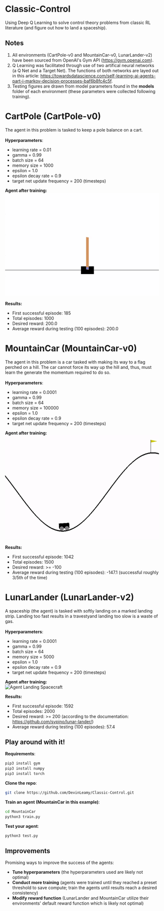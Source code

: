 # Classic-Control
Using Deep Q Learning to solve control theory problems from classic RL literature (and figure out how to land a spaceship).
## Notes
1. All environments (CartPole-v0 and MountainCar-v0, LunarLander-v2) have been sourced from OpenAI's Gym API (https://gym.openai.com). 
2. Q Learning was facilitated through use of two artifical neural networks (a Q Net and a Target Net). The functions of both networks are layed out in this article: https://towardsdatascience.com/self-learning-ai-agents-part-i-markov-decision-processes-baf6b8fc4c5f.
3. Testing figures are drawn from model parameters found in the __models__ folder of each environment (these parameters were collected following training).

# CartPole (CartPole-v0)
The agent in this problem is tasked to keep a pole balance on a cart.<br/><br/>
**Hyperparameters**:
* learning rate = 0.01
* gamma = 0.99
* batch size = 64
* memory size = 1000
* epsilon = 1.0
* epsilon decay rate = 0.9
* target net update frequency = 200 (timesteps) <br/>

**Agent after training:**<br/>
![Agent Balancing Pole](results/CartPole.gif)

**Results:**
+ First successful episode: 185
+ Total episodes: 1000
+ Desired reward: 200.0
+ Average reward during testing (100 episodes): 200.0

# MountainCar (MountainCar-v0)
The agent in this problem is a car tasked with making its way to a flag perched on a hill. The car cannot force its way up the hill and, thus, must learn the generate the momentum required to do so. <br/><br/>
**Hyperparameters**:
* learning rate = 0.0001
* gamma = 0.99
* batch size = 64
* memory size = 100000
* epsilon = 1.0
* epsilon decay rate = 0.9
* target net update frequency = 200 (timesteps) <br/>

**Agent after training:**<br/>
![Agent Climbing Hill](results/MountainCar.gif)

**Results:**
+ First successful episode: 1042
+ Total episodes: 1500
+ Desired reward: >= -100
+ Average reward during testing (100 episodes): -147.1 (successful roughly 3/5th of the time) 

# LunarLander (LunarLander-v2) 
A spaceship (the agent) is tasked with softly landing on a marked landing strip. Landing too fast results in a travestyand landing too slow is a waste of gas. <br/><br/>
**Hyperparameters**:
* learning rate = 0.0001
* gamma = 0.99
* batch size = 64
* memory size = 5000
* epsilon = 1.0
* epsilon decay rate = 0.9
* target net update frequency = 200 (timesteps) <br/>

**Agent after training:**<br/>
![Agent Landing Spacecraft](results/LunarLandar.gif)

**Results:**
+ First successful episode: 1592
+ Total episodes: 2000
+ Desired reward: >= 200 (according to the documentation: https://github.com/svpino/lunar-lander/)
+ Average reward during testing (100 episodes): 57.4 


## Play around with it!
**Requirements**:<br/>
```bash
pip3 install gym
pip3 install numpy
pip3 install torch
```

**Clone the repo**:<br/>
```bash
git clone https://github.com/DevinLeamy/Classic-Control.git
```

**Train an agent (MountainCar in this example)**:<br/>
```bash
cd MountainCar
python3 train.py
```

**Test your agent**:<br/>
```bash
python3 test.py
```

## Improvements
Promising ways to improve the success of the agents:
- **Tune hyperparameters** (the hyperparameters used are likely not optimal)
- **Conduct more training** (agents were trained until they reached a preset threshold to save compute; train the agents until results reach a desired consistency)
- **Modify reward function** (LunarLander and MountainCar utilize their environments' default reward function which is likely not optimal)
